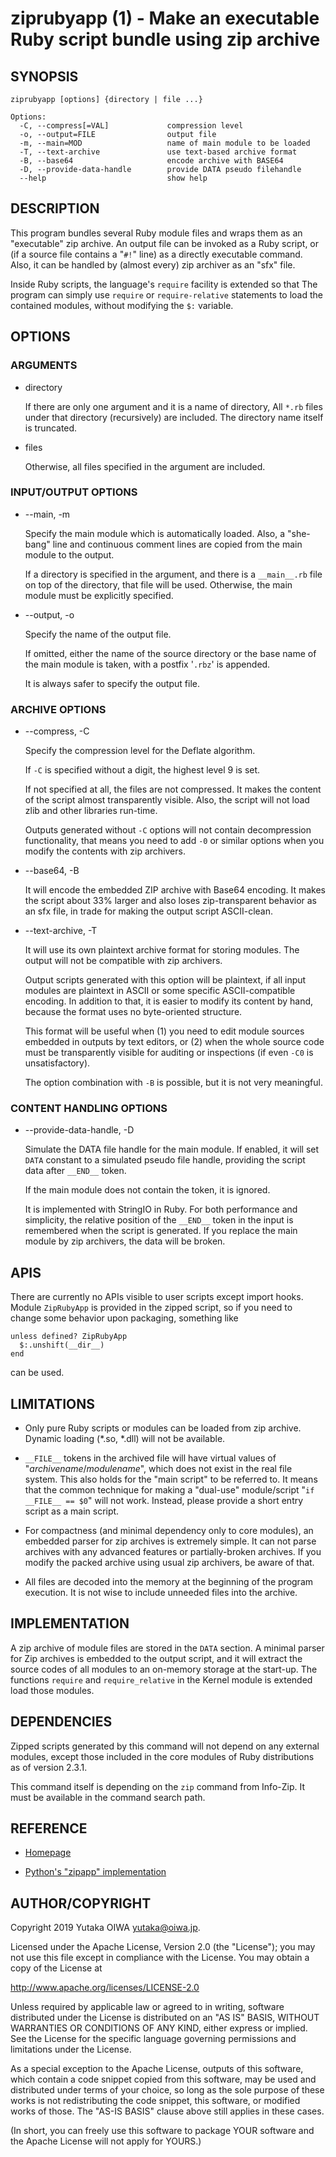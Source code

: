 ziprubyapp (1) - Make an executable Ruby script bundle using zip archive
====

## SYNOPSIS

    ziprubyapp [options] {directory | file ...}

    Options:
      -C, --compress[=VAL]             compression level
      -o, --output=FILE                output file
      -m, --main=MOD                   name of main module to be loaded
	  -T, --text-archive               use text-based archive format
      -B, --base64                     encode archive with BASE64
      -D, --provide-data-handle        provide DATA pseudo filehandle
      --help                           show help

## DESCRIPTION

This program bundles several Ruby module files and wraps them as an
"executable" zip archive.  An output file can be invoked as a Ruby
script, or (if a source file contains a "`#!`" line) as a directly
executable command.  Also, it can be handled by (almost every) zip
archiver as an "sfx" file.

Inside Ruby scripts, the language's `require` facility is extended so
that The program can simply use `require` or `require-relative`
statements to load the contained modules, without modifying the
`$:` variable.

## OPTIONS

### ARGUMENTS

* directory

  If there are only one argument and it is a name of directory, All
  `*.rb` files under that directory (recursively) are included.  The
  directory name itself is truncated.

* files

  Otherwise, all files specified in the argument are included.

### INPUT/OUTPUT OPTIONS

* --main, -m

  Specify the main module which is automatically loaded.  Also, a
  "she-bang" line and continuous comment lines are copied from the main
  module to the output.

  If a directory is specified in the argument, and there is a `__main__.rb`
  file on top of the directory, that file will be used.  Otherwise, the
  main module must be explicitly specified.

* --output, -o

  Specify the name of the output file.

  If omitted, either the name of the source directory or the base name
  of the main module is taken, with a postfix '`.rbz`' is appended.

  It is always safer to specify the output file.
  
### ARCHIVE OPTIONS

* --compress, -C

  Specify the compression level for the Deflate algorithm.

  If `-C` is specified without a digit, the highest level 9 is set.

  If not specified at all, the files are not compressed.
  It makes the content of the script almost transparently visible.
  Also, the script will not load zlib and other libraries run-time.

  Outputs generated without `-C` options will not contain decompression
  functionality, that means you need to add `-0` or similar options
  when you modify the contents with zip archivers.

* --base64, -B

  It will encode the embedded ZIP archive with Base64 encoding.  It
  makes the script about 33% larger and also loses zip-transparent
  behavior as an sfx file, in trade for making the output script
  ASCII-clean.

* --text-archive, -T

  It will use its own plaintext archive format for storing modules.
  The output will not be compatible with zip archivers.

  Output scripts generated with this option will be plaintext, if all
  input modules are plaintext in ASCII or some specific
  ASCII-compatible encoding.  In addition to that, it is easier to
  modify its content by hand, because the format uses no byte-oriented
  structure.

  This format will be useful when (1) you need to edit module sources
  embedded in outputs by text editors, or (2) when the whole source
  code must be transparently visible for auditing or inspections (if
  even `-C0` is unsatisfactory).

  The option combination with `-B` is possible, but it is not very
  meaningful.

### CONTENT HANDLING OPTIONS

* --provide-data-handle, -D

  Simulate the DATA file handle for the main module.
  If enabled, it will set `DATA` constant to a simulated pseudo
  file handle, providing the script data after `__END__` token.

  If the main module does not contain the token, it is ignored.

  It is implemented with StringIO in Ruby.  For both performance and
  simplicity, the relative position of the `__END__` token in the
  input is remembered when the script is generated.  If you replace
  the main module by zip archivers, the data will be broken.

## APIS

There are currently no APIs visible to user scripts except import
hooks.  Module `ZipRubyApp` is provided in the zipped script, so if
you need to change some behavior upon packaging, something like

    unless defined? ZipRubyApp
      $:.unshift(__dir__)
    end

can be used.

## LIMITATIONS

* Only pure Ruby scripts or modules can be loaded from zip
  archive. Dynamic loading (*.so, *.dll) will not be available.

* `__FILE__` tokens in the archived file will have virtual values
  of "_archivename_/_modulename_", which does not exist in the real
  file system.  This also holds for the "main script" to be referred
  to.  It means that the common technique for making a "dual-use"
  module/script "`if __FILE__ == $0`" will not work.  Instead, please
  provide a short entry script as a main script.

* For compactness (and minimal dependency only to core modules), an
  embedded parser for zip archives is extremely simple.  It can not
  parse archives with any advanced features or partially-broken
  archives.  If you modify the packed archive using usual zip
  archivers, be aware of that.

* All files are decoded into the memory at the beginning of the
  program execution.  It is not wise to include unneeded files into
  the archive.

## IMPLEMENTATION

A zip archive of module files are stored in the `DATA` section.  A
minimal parser for Zip archives is embedded to the output script, and
it will extract the source codes of all modules to an on-memory
storage at the start-up.  The functions `require` and `require_relative`
in the Kernel module is extended load those modules.

## DEPENDENCIES

Zipped scripts generated by this command will not depend on any
external modules, except those included in the core modules of Ruby
distributions as of version 2.3.1.

This command itself is depending on the `zip` command from Info-Zip.
It must be available in the command search path.

## REFERENCE

 * [Homepage](https://www.github.com/yoiwa-personal/ziprubyapp)

 * [Python's "zipapp" implementation](https://docs.python.org/en/3/library/zipapp.html)

## AUTHOR/COPYRIGHT

Copyright 2019 Yutaka OIWA <yutaka@oiwa.jp>.

Licensed under the Apache License, Version 2.0 (the "License");
you may not use this file except in compliance with the License.
You may obtain a copy of the License at

   http://www.apache.org/licenses/LICENSE-2.0

Unless required by applicable law or agreed to in writing, software
distributed under the License is distributed on an "AS IS" BASIS,
WITHOUT WARRANTIES OR CONDITIONS OF ANY KIND, either express or implied.
See the License for the specific language governing permissions and
limitations under the License.

As a special exception to the Apache License, outputs of this
software, which contain a code snippet copied from this software, may
be used and distributed under terms of your choice, so long as the
sole purpose of these works is not redistributing the code snippet,
this software, or modified works of those.  The "AS-IS BASIS" clause
above still applies in these cases.

(In short, you can freely use this software to package YOUR software
and the Apache License will not apply for YOURS.)
